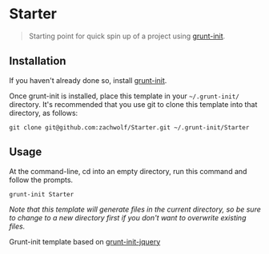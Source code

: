 # Starter

> Starting point for quick spin up of a project using [grunt-init][].

[grunt-init]: http://gruntjs.com/project-scaffolding

## Installation
If you haven't already done so, install [grunt-init][].

Once grunt-init is installed, place this template in your `~/.grunt-init/` directory. It's recommended that you use git to clone this template into that directory, as follows:

```
git clone git@github.com:zachwolf/Starter.git ~/.grunt-init/Starter
```

## Usage

At the command-line, cd into an empty directory, run this command and follow the prompts.

```
grunt-init Starter
```

_Note that this template will generate files in the current directory, so be sure to change to a new directory first if you don't want to overwrite existing files._


Grunt-init template based on [grunt-init-jquery](https://github.com/gruntjs/grunt-init-jquery)